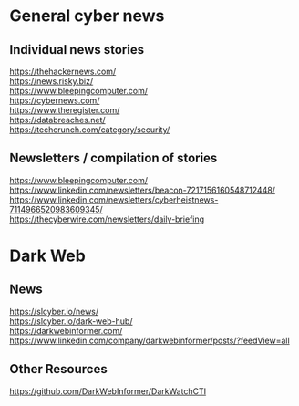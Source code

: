# General cyber news <br/>
## Individual news stories
https://thehackernews.com/ <br/>
https://news.risky.biz/ <br/>
https://www.bleepingcomputer.com/ <br/>
https://cybernews.com/ <br/>
https://www.theregister.com/ <br/>
https://databreaches.net/ <br/>
https://techcrunch.com/category/security/ <br/>


## Newsletters / compilation of stories <br/>
https://www.bleepingcomputer.com/ <br/>
https://www.linkedin.com/newsletters/beacon-7217156160548712448/ <br/>
https://www.linkedin.com/newsletters/cyberheistnews-7114966520983609345/ <br/>
https://thecyberwire.com/newsletters/daily-briefing <br/>

# Dark Web <br/>
## News <br/>
https://slcyber.io/news/ <br/>
https://slcyber.io/dark-web-hub/ <br/>
https://darkwebinformer.com/ <br/>
https://www.linkedin.com/company/darkwebinformer/posts/?feedView=all <br/>

## Other Resources <br/>
https://github.com/DarkWebInformer/DarkWatchCTI <br/>

